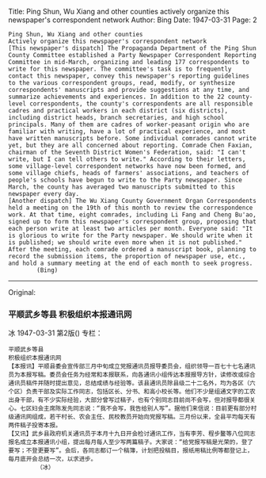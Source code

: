 Title: Ping Shun, Wu Xiang and other counties actively organize this newspaper's correspondent network
Author: Bing
Date: 1947-03-31
Page: 2

    Ping Shun, Wu Xiang and other counties
    Actively organize this newspaper's correspondent network
    [This newspaper's dispatch] The Propaganda Department of the Ping Shun County Committee established a Party Newspaper Correspondent Reporting Committee in mid-March, organizing and leading 177 correspondents to write for this newspaper. The committee's task is to frequently contact this newspaper, convey this newspaper's reporting guidelines to the various correspondent groups, read, modify, or synthesize correspondents' manuscripts and provide suggestions at any time, and summarize achievements and experiences. In addition to the 22 county-level correspondents, the county's correspondents are all responsible cadres and practical workers in each district (six districts), including district heads, branch secretaries, and high school principals. Many of them are cadres of worker-peasant origin who are familiar with writing, have a lot of practical experience, and most have written manuscripts before. Some individual comrades cannot write yet, but they are all concerned about reporting. Comrade Chen Faxian, chairman of the Seventh District Women's Federation, said: "I can't write, but I can tell others to write." According to their letters, some village-level correspondent networks have now been formed, and some village chiefs, heads of farmers' associations, and teachers of people's schools have begun to write to the Party newspaper. Since March, the county has averaged two manuscripts submitted to this newspaper every day.
    [Another dispatch] The Wu Xiang County Government Organ Correspondents held a meeting on the 19th of this month to review the correspondence work. At that time, eight comrades, including Li Fang and Cheng Bu'ao, signed up to form this newspaper's correspondent group, proposing that each person write at least two articles per month. Everyone said: "It is glorious to write for the Party newspaper. We should write when it is published; we should write even more when it is not published." After the meeting, each comrade ordered a manuscript book, planning to record the submission items, the proportion of newspaper use, etc., and hold a summary meeting at the end of each month to seek progress.
            (Bing)



<hr /> 

Original: 


### 平顺武乡等县  积极组织本报通讯网
冰
1947-03-31
第2版()
专栏：

    平顺武乡等县
    积极组织本报通讯网
    【本报讯】平顺县委会宣传部三月中旬成立党报通讯员报导委员会，组织领导一百七十七名通讯员为本报写稿。委员会任务为经常和本报联系，向各通讯小组传达本报报导方针，读修改或综合通讯员稿件并随时提出意见，总结成绩与经验等。该县通讯员除县级二十二名外，均为各区（六个区）负责干部及实际工作同志，包括区长、分书、和高小校长等。他们不少是组通文字的工农出身干部，有不少实际经验，大部分曾写过稿子，也有个别同志目前尚不会写，但对报导都很关心。七区妇会主席陈发先同志说：“我不会写，我告给别人写”。据他们来信说：目前更有部分村级通讯网组成，若干村长、农会主任、民校教员开始向党报写稿。三月份以来，全县平均每天有两件稿子投寄本报。
    【又讯】武乡县政府机关通讯员于本月十九日开会检讨通讯工作，当有李芳、程步鳌等八位同志报名成立本报通讯小组，提出每月每人至少写两篇稿子。大家说：“给党报写稿是光荣的，登了要写；不登更要写”。会后，各同志都订一个稿簿，计划把投稿目，报纸用稿比例等都登记上，每月底开会总结一次，以求进步。  
            （冰）
